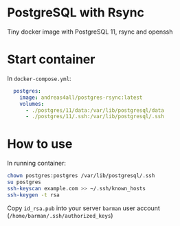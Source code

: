 # PostgreSQL with Rsync

Tiny docker image with PostgreSQL 11, rsync and openssh

# Start container

In `docker-compose.yml`:

```yml
  postgres:
    image: andreas4all/postgres-rsync:latest
    volumes:
      - ./postgres/11/data:/var/lib/postgresql/data
      - ./postgres/11/.ssh:/var/lib/postgresql/.ssh
```

# How to use

In running container:

```bash
chown postgres:postgres /var/lib/postgresql/.ssh
su postgres
ssh-keyscan example.com >> ~/.ssh/known_hosts
ssh-keygen -t rsa
```


Copy `id_rsa.pub` into your server `barman` user account (`/home/barman/.ssh/authorized_keys`)
